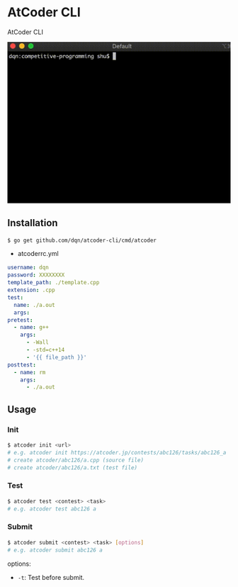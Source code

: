 # AtCoder CLI

AtCoder CLI

![](./docs/sample.gif)

## Installation

```bash
$ go get github.com/dqn/atcoder-cli/cmd/atcoder
```

- atcoderrc.yml

```yml
username: dqn
password: XXXXXXXX
template_path: ./template.cpp
extension: .cpp
test:
  name: ./a.out
  args:
pretest:
  - name: g++
    args:
      - -Wall
      - -std=c++14
      - '{{ file_path }}'
posttest:
  - name: rm
    args:
      - ./a.out
```

## Usage

### Init

```bash
$ atcoder init <url>
# e.g. atcoder init https://atcoder.jp/contests/abc126/tasks/abc126_a
# create atcoder/abc126/a.cpp (source file)
# create atcoder/abc126/a.txt (test file)
```

### Test

```bash
$ atcoder test <contest> <task>
# e.g. atcoder test abc126 a
```

### Submit

```bash
$ atcoder submit <contest> <task> [options]
# e.g. atcoder submit abc126 a
```

options:

- `-t`: Test before submit.

